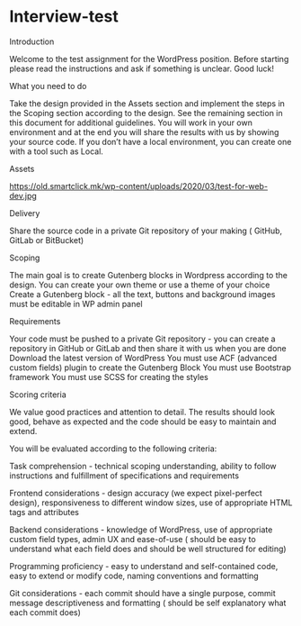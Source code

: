 # Interview-test

Introduction

Welcome to the test assignment for the WordPress position. Before starting please read the instructions and ask if something is unclear.
Good luck!


What you need to do

Take the design provided in the Assets section and implement the steps in the Scoping section according to the design. See the remaining section in this document for additional guidelines.
You will work in your own environment and at the end you will share the results with us by showing your source code.
If you don’t have a local environment, you can create one with a tool such as Local.


Assets

https://old.smartclick.mk/wp-content/uploads/2020/03/test-for-web-dev.jpg


Delivery

Share the source code in a private Git repository of your making ( GitHub, GitLab or BitBucket)


Scoping

The main goal is to create Gutenberg blocks in Wordpress according to the design.
You can create your own theme or use a theme of your choice
Create a Gutenberg block - all the text, buttons and background images must be editable in WP admin panel


Requirements

Your code must be pushed to a private Git repository - you can create a repository in GitHub or GitLab and then share it with us when you are done
Download the latest version of WordPress
You must use ACF (advanced custom fields) plugin to create the Gutenberg Block
You must use Bootstrap framework
You must use SCSS for creating the styles


Scoring criteria

We value good practices and attention to detail. The results should look good, behave as expected and the code should be easy to maintain and extend.

You will be evaluated according to the following criteria:

Task comprehension - technical scoping understanding, ability to follow instructions and fulfillment of specifications and requirements

Frontend considerations - design accuracy (we expect pixel-perfect design), responsiveness to different window sizes, use of appropriate HTML tags and attributes

Backend considerations - knowledge of WordPress, use of appropriate custom field types, admin UX and ease-of-use ( should be easy to understand what each field does and should be well structured for editing)

Programming proficiency - easy to understand and self-contained code, easy to extend or modify code, naming conventions and formatting

Git considerations - each commit should have a single purpose, commit message descriptiveness and formatting ( should be self explanatory what each commit does)
